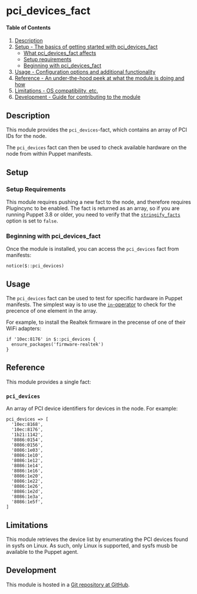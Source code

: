 # pci_devices_fact

#### Table of Contents

1. [Description](#description)
1. [Setup - The basics of getting started with pci_devices_fact](#setup)
    * [What pci_devices_fact affects](#what-pci_devices_fact-affects)
    * [Setup requirements](#setup-requirements)
    * [Beginning with pci_devices_fact](#beginning-with-pci_devices_fact)
1. [Usage - Configuration options and additional functionality](#usage)
1. [Reference - An under-the-hood peek at what the module is doing and how](#reference)
1. [Limitations - OS compatibility, etc.](#limitations)
1. [Development - Guide for contributing to the module](#development)

## Description

This module provides the `pci_devices`-fact, which contains an array of PCI IDs for the node.

The `pci_devices` fact can then be used to check available hardware on the node from within Puppet manifests.

## Setup

### Setup Requirements

This module requires pushing a new fact to the node, and therefore requires Plugincync to be enabled.
The fact is returned as an array, so if you are running Puppet 3.8 or older, you need to verify that the [`stringify_facts`](https://docs.puppetlabs.com/puppet/3.8/reference/configuration.html#stringifyfacts) option is set to `false`.

### Beginning with pci_devices_fact

Once the module is installed, you can access the `pci_devices` fact from manifests:

```
notice($::pci_devices)
```

## Usage

The `pci_devices` fact can be used to test for specific hardware in Puppet manifests.
The simplest way is to use the [`in`-operator](https://docs.puppetlabs.com/puppet/latest/reference/lang_expressions.html#in) to check for the precence of one element in the array.

For example, to install the Realtek firmware in the precense of one of their WiFi adapters:

```
if '10ec:8176' in $::pci_devices {
  ensure_packages('firmware-realtek')
}
```

## Reference

This module provides a single fact:

### `pci_devices`

An array of PCI device identifiers for devices in the node.
For example:

```
pci_devices => [
  '10ec:8168',
  '10ec:8176',
  '1b21:1142',
  '8086:0154',
  '8086:0156',
  '8086:1e03',
  '8086:1e10',
  '8086:1e12',
  '8086:1e14',
  '8086:1e16',
  '8086:1e20',
  '8086:1e22',
  '8086:1e26',
  '8086:1e2d',
  '8086:1e3a',
  '8086:1e5f',
]
```

## Limitations

This module retrieves the device list by enumerating the PCI devices found in sysfs on Linux.
As such, only Linux is supported, and sysfs musb be available to the Puppet agent.

## Development

This module is hosted in a [Git repository at GitHub](https://github.com/olavmrk/puppet-pci_devices_fact).
